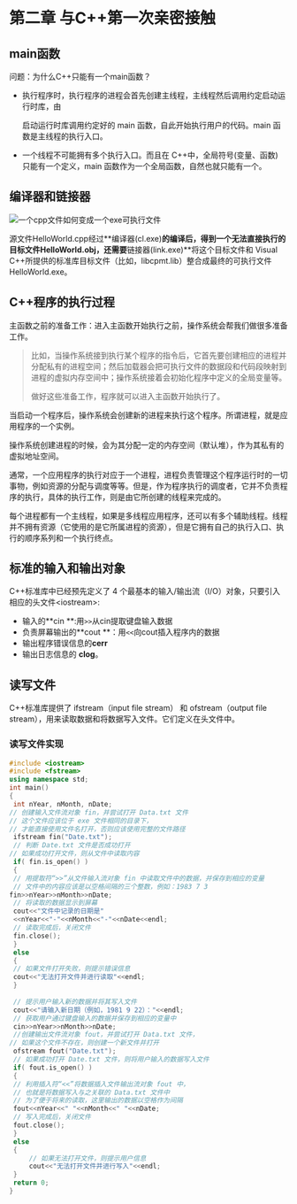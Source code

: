 # 第二章  与C++第一次亲密接触

## main函数

问题：为什么C++只能有一个main函数？

+ 执行程序时，执行程序的进程会首先创建主线程，主线程然后调用约定启动运行时库，由

  启动运行时库调用约定好的 main 函数，自此开始执行用户的代码。main 函数是主线程的执行入口。

+ 一个线程不可能拥有多个执行入口。而且在 C++中，全局符号(变量、函数) 只能有一个定义，main 函数作为一个全局函数，自然也就只能有一个。

## 编译器和链接器

![一个cpp文件如何变成一个exe可执行文件](https://i.loli.net/2021/11/27/2gGol6yJRIaHKit.png)

源文件HelloWorld.cpp经过**编译器(cl.exe)**的编译后，得到一个无法直接执行的目标文件HelloWorld.obj，还需要**链接器(link.exe)**将这个目标文件和 Visual C++所提供的标准库目标文件（比如，libcpmt.lib）整合成最终的可执行文件HelloWorld.exe。

## C++程序的执行过程

主函数之前的准备工作：进入主函数开始执行之前，操作系统会帮我们做很多准备工作。

> 比如，当操作系统接到执行某个程序的指令后，它首先要创建相应的进程并分配私有的进程空间；然后加载器会把可执行文件的数据段和代码段映射到进程的虚拟内存空间中；操作系统接着会初始化程序中定义的全局变量等。
>
> 做好这些准备工作，程序就可以进入主函数开始执行了。



当启动一个程序后，操作系统会创建新的进程来执行这个程序。所谓进程，就是应用程序的一个实例。

操作系统创建进程的时候，会为其分配一定的内存空间（默认堆），作为其私有的虚拟地址空间。

通常，一个应用程序的执行对应于一个进程，进程负责管理这个程序运行时的一切事物，例如资源的分配与调度等等。但是，作为程序执行的调度者，它并不负责程序的执行，具体的执行工作，则是由它所创建的线程来完成的。

每个进程都有一个主线程，如果是多线程应用程序，还可以有多个辅助线程。线程并不拥有资源（它使用的是它所属进程的资源），但是它拥有自己的执行入口、执行的顺序系列和一个执行终点。

## 标准的输入和输出对象

C++标准库中已经预先定义了 4 个最基本的输入/输出流（I/O）对象，只要引入相应的头文件\<iostream\>:

+ 输入的**cin **:用`>>`从cin提取键盘输入数据
+ 负责屏幕输出的**cout **：用`<<`向cout插入程序内的数据
+ 输出程序错误信息的**cerr**
+ 输出日志信息的 **clog**。

## 读写文件

C++标准库提供了 ifstream（input file stream） 和 ofstream（output file stream），用来读取数据和将数据写入文件。它们定义在<fstream>头文件中。

### 读写文件实现

```c++
#include <iostream>
#include <fstream>
using namespace std;
int main()
{ 
 int nYear, nMonth, nDate;
// 创建输入文件流对象 fin，并尝试打开 Data.txt 文件
// 这个文件应该位于 exe 文件相同的目录下，
// 才能直接使用文件名打开，否则应该使用完整的文件路径
 ifstream fin("Date.txt");
 // 判断 Date.txt 文件是否成功打开 
// 如果成功打开文件，则从文件中读取内容
 if( fin.is_open() ) 
 {
 // 用提取符“>>”从文件输入流对象 fin 中读取文件中的数据，并保存到相应的变量
 // 文件中的内容应该是以空格间隔的三个整数，例如：1983 7 3
fin>>nYear>>nMonth>>nDate;
 // 将读取的数据显示到屏幕
 cout<<"文件中记录的日期是"
 <<nYear<<"-"<<nMonth<<"-"<<nDate<<endl;
 // 读取完成后，关闭文件
 fin.close();
 }
 else
 {
 // 如果文件打开失败，则提示错误信息
 cout<<"无法打开文件并进行读取"<<endl;
 }
 
 // 提示用户输入新的数据并将其写入文件
 cout<<"请输入新日期（例如，1981 9 22）："<<endl;
 // 获取用户通过键盘输入的数据并保存到相应的变量中
 cin>>nYear>>nMonth>>nDate;
 //创建输出文件流对象 fout，并尝试打开 Data.txt 文件，
// 如果这个文件不存在，则创建一个新文件并打开
 ofstream fout("Date.txt");
 // 如果成功打开 Date.txt 文件，则将用户输入的数据写入文件
 if( fout.is_open() )
 {
 // 利用插入符“<<”将数据插入文件输出流对象 fout 中，
 // 也就是将数据写入与之关联的 Data.txt 文件中
 // 为了便于将来的读取，这里输出的数据以空格作为间隔
 fout<<nYear<<" "<<nMonth<<" "<<nDate;
 // 写入完成后，关闭文件
 fout.close();
 }
 else
 {
     // 如果无法打开文件，则提示用户信息
     cout<<"无法打开文件并进行写入"<<endl;
 }
 return 0;
}
```

